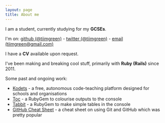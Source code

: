 ```yaml
---
layout: page
title: About me
---
```


I am a student, currently studying for my **GCSEs**.

I'm on: [github (@tiimgreen)](http://github.com/tiimgreen) - [twitter (@tiimgreen)](http://twitter.com/tiimgreen) - [email (tiimgreen@gmail.com)](mailto:tiimgreen@gmail.com)

I have a **CV** available upon request.

I've been making and breaking cool stuff, primarily with **Ruby (Rails)** since 2011.

Some past and ongoing work:

- [Kodets](http://kodets.com) - a free, autonomous code-teaching platform designed for schools and organisations
- [Toc](http://tiimgreen.com/blog/colouring-output/) - a RubyGem to colourise outputs to the console
- [Tabbit](http://tiimgreen.com/blog/tables-on-console/) - a RubyGem to make simple tables in the console
- [GitHub Cheat Sheet](https://github.com/tiimgreen/github-cheat-sheet) - a cheat sheet on using Git and GitHub which was pretty popular
